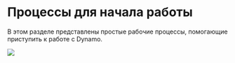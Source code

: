 # Процессы для начала работы

В этом разделе представлены простые рабочие процессы, помогающие приступить к работе с Dynamo.&#x20;

![](../images/10-1/sampleWorkflows.gif)
